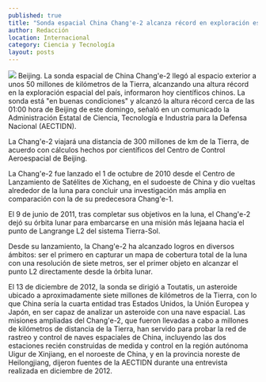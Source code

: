 ```yaml
---
published: true
title: "Sonda espacial China Chang'e-2 alcanza récord en exploración espacial"
author: Redacción
location: Internacional
category: Ciencia y Tecnología
layout: posts
---
```


![](http://i.imgur.com/Vf6QSlUm.jpg)
Beijing. La sonda espacial de China Chang'e-2 llegó al espacio exterior a unos 50 millones de kilómetros de la Tierra, alcanzando una altura récord en la exploración espacial del país, informaron hoy científicos chinos. La sonda está "en buenas condiciones" y alcanzó la altura récord cerca de las 01:00 hora de Beijing de este domingo, señaló en un comunicado la Administración Estatal de Ciencia, Tecnología e Industria para la Defensa Nacional (AECTIDN).

La Chang'e-2 viajará una distancia de 300 millones de km de la Tierra, de acuerdo con cálculos hechos por científicos del Centro de Control Aeroespacial de Beijing.

La Chang'e-2 fue lanzado el 1 de octubre de 2010 desde el Centro de Lanzamiento de Satélites de Xichang, en el sudoeste de China y dio vueltas alrededor de la luna para concluir una investigación más amplia en comparación con la de su predecesora Chang'e-1.

El 9 de junio de 2011, tras completar sus objetivos en la luna, el Chang'e-2 dejó su órbita lunar para embarcarse en una misión más lejaana hacia el punto de Langrange L2 del sistema Tierra-Sol.

Desde su lanzamiento, la Chang'e-2 ha alcanzado logros en diversos ámbitos: ser el primero en capturar un mapa de cobertura total de la luna con una resolución de siete metros, ser el primer objeto en alcanzar el punto L2 directamente desde la órbita lunar.

El 13 de diciembre de 2012, la sonda se dirigió a Toutatis, un asteroide ubicado a aproximadamente siete millones de kilómetros de la Tierra, con lo que China sería la cuarta entidad tras Estados Unidos, la Unión Europea y Japón, en ser capaz de analizar un asteroide con una nave espacial. Las misiones ampliadas del Chang'e-2, que fueron llevadas a cabo a millones de kilómetros de distancia de la Tierra, han servido para probar la red de rastreo y control de naves espaciales de China, incluyendo las dos estaciones recién construidas de medida y control en la región autónoma Uigur de Xinjiang, en el noroeste de China, y en la provincia noreste de Heilongjiang, dijeron fuentes de la AECTIDN durante una entrevista realizada en diciembre de 2012.
